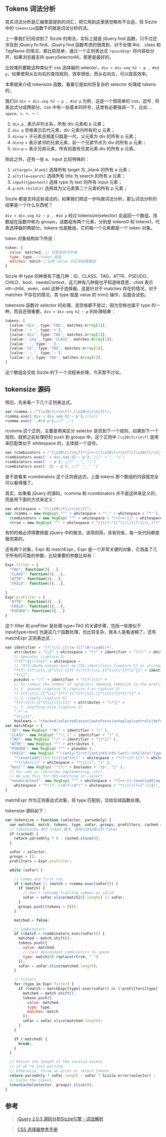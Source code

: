 ## Tokens 词法分析

其实词法分析是汇编里面提到的词汇，把它用到这里感觉略有不合适，但 Sizzle 中的 `tokensize`函数干的就是词法分析的活。

上一章我们已经讲到了 Sizzle 的用法，实际上就是 jQuery.find 函数，只不过还涉及到 jQuery.fn.find。jQuery.find 函数考虑的很周到，对于处理 #id、.class 和 TagName 的情况，都比较简单，通过一个正则表达式 `rquickExpr` 将内容给分开，如果浏览器支持 querySelectorAll，那更是最好的。

比较难的要数这种类似于 css 选择器的 selector，`div > div.seq h2 ~ p , #id p`，如果使用从左向右的查找规则，效率很低，而从右向左，可以提高效率。

本章就来介绍 tokensize 函数，看看它是如何将复杂的 selector 处理成 tokens 的。

我们以 `div > div.seq h2 ~ p , #id p` 为例，这是一个很简单的 css，逗号 , 将表达式分成两部分。css 中有一些基本的符号，这里有必要强调一下，比如 `,、space、>、+、～`：

1. `div,p` , 表示并列关系，所有 div 元素和 p 元素；
2. `div p` 空格表示后代元素，div 元素内所有的 p 元素；
3. `div>p` > 子元素且相差只能是一代，父元素为 div 的所有 p 元素；
4. `div+p` + 表示紧邻的兄弟元素，前一个兄弟节点为 div 的所有 p 元素；
5. `div~p` ~ 表示兄弟元素，所有前面有兄弟元素 div 的所有 p 元素。

除此之外，还有一些 a、input 比较特殊的：

1. `a[target=_blank]` 选择所有 target 为 _blank 的所有 a 元素；
2. `a[title=search]` 选择所有 title 为 search 的所有 a 元素；
3. `input[type=text]` 选择 type 为 text 的所有 input 元素；
4. `p:nth-child(2)` 选择其为父元素第二个元素的所有 p 元素；

Sizzle 都是支持这些语法的，如果我们把这一步叫做词法分析，那么词法分析的结果是一个什么东西呢？

`div > div.seq h2 ~ p , #id p` 经过 tokensize(selector) 会返回一个数组，改数组在函数中称为 groups，该数组有两个元素，分别是 tokens0 和 tokens1，代表选择器的两部分。tokens 也是数组，它的每一个元素都是一个 token 对象。

token 对象结构如下所说：

```javascript
token: {
  value: matched, // 匹配到的字符串
  type: type, //token 类型
  matches: match //去除 value 的正则结果数组
}
```

Sizzle 中 type 的种类有下面几种：ID、CLASS、TAG、ATTR、PSEUDO、CHILD、bool、needsContext，这几种有几种我也不知道啥意思，child 表示 nth-child、even、odd 这种子选择器。这是针对于 matches 存在的情况，对于 matches 不存在的情况，其 type 就是 value 的 trim() 操作，后面会谈到。

tokensize 函数对 selector 的处理，连空格都不放过，因为空格也属于 type 的一种，而且还很重要，`div > div.seq h2 ~ p` 的处理结果：

```javascript
tokens: [
  [value:'div', type:'TAG', matches:Array[1]],
  [value:' > ', type:'>'],
  [value:'div', type:'TAG', matches:Array[1]],
  [value:'.seq', type:'CLASS', matches:Array[1]],
  [value:' ', type:' '],
  [value:'h2', type:'TAG', matches:Array[1]],
  [value:' ~ ', type:'~'],
  [value:'p', type:'TAG', matches:Array[1]],
]
```

这个数组会交给 Sizzle 的下一个流程来处理，今天暂不讨论。

## tokensize 源码

照旧，先来看一下几个正则表达式。

```javascript
var rcomma = /^[\x20\t\r\n\f]*,[\x20\t\r\n\f]*/;
rcomma.exec('div > div.seq h2 ~ p');//null
rcomma.exec(' ,#id p');//[" ,"]
```

rcomma 这个正则，主要是用来区分 selector 是否到下一个规则，如果到下一个规则，就把之前处理好的 push 到 groups 中。这个正则中 `[\x20\t\r\n\f]` 是用来匹配类似于 whitespace 的，主体就一个逗号。

```javascript
var rcombinators = /^[\x20\t\r\n\f]*([>+~]|[\x20\t\r\n\f])[\x20\t\r\n\f]*/;
rcombinators.exec(' > div.seq h2 ~ p'); //[" > ", ">"]
rcombinators.exec(' ~ p'); //[" ~ ", "~"]
rcombinators.exec(' h2 ~ p'); //[" ", " "]
```

是不是看来 rcombinators 这个正则表达式，上面 tokens 那个数组的内容就完全可以看得懂了。

其实，如果看 jQuery 的源码，rcomma 和 rcombinators 并不是这样来定义的，而是用下面的方式来定义：

```javascript
var whitespace = "[\\x20\\t\\r\\n\\f]";
var rcomma = new RegExp( "^" + whitespace + "*," + whitespace + "*" ),
  rcombinators = new RegExp( "^" + whitespace + "*([>+~]|" + whitespace + ")" + whitespace + "*" ),
  rtrim = new RegExp( "^" + whitespace + "+|((?:^|[^\\\\])(?:\\\\.)*)" + whitespace + "+$", "g" ),
```

有的时候必须得要佩服 jQuery 中的做法，该简则简，该省则省，每一处代码都是极完美的。

还有两个对象，Expr 和 matchExpr，Expr 是一个非常关键的对象，它涵盖了几乎所有的可能的参数，比较重要的参数比如有：

```javascript
Expr.filter = {
  "TAG": function(){...},
  "CLASS": function(){...},
  "ATTR": function(){...},
  "CHILD": function(){...},
  ...
}
Expr.preFilter = {
  "ATTR": function(){...},
  "CHILD": function(){...},
  "PSEUDO": function(){...}
}
```

这个 filter 和 preFilter 是处理 type=TAG 的关键步骤，包括一些类似于 input[type=text] 也是这几个函数处理，也比较复杂，我本人是看迷糊了。还有 matchExpr 正则表达式：

```javascript
var identifier = "(?:\\\\.|[\\w-]|[^\0-\\xa0])+",
    attributes = "\\[" + whitespace + "*(" + identifier + ")(?:" + whitespace +
    // Operator (capture 2)
    "*([*^$|!~]?=)" + whitespace +
    // "Attribute values must be CSS identifiers [capture 5] or strings [capture 3 or capture 4]"
    "*(?:'((?:\\\\.|[^\\\\'])*)'|\"((?:\\\\.|[^\\\\\"])*)\"|(" + identifier + "))|)" + whitespace +
    "*\\]",
    pseudos = ":(" + identifier + ")(?:\\((" +
    // To reduce the number of selectors needing tokenize in the preFilter, prefer arguments:
    // 1. quoted (capture 3; capture 4 or capture 5)
    "('((?:\\\\.|[^\\\\'])*)'|\"((?:\\\\.|[^\\\\\"])*)\")|" +
    // 2. simple (capture 6)
    "((?:\\\\.|[^\\\\()[\\]]|" + attributes + ")*)|" +
    // 3. anything else (capture 2)
    ".*" +
    ")\\)|)",
    booleans = "checked|selected|async|autofocus|autoplay|controls|defer|disabled|hidden|ismap|loop|multiple|open|readonly|required|scoped";
var matchExpr = {
  "ID": new RegExp( "^#(" + identifier + ")" ),
  "CLASS": new RegExp( "^\\.(" + identifier + ")" ),
  "TAG": new RegExp( "^(" + identifier + "|[*])" ),
  "ATTR": new RegExp( "^" + attributes ),
  "PSEUDO": new RegExp( "^" + pseudos ),
  "CHILD": new RegExp( "^:(only|first|last|nth|nth-last)-(child|of-type)(?:\\(" + whitespace +
    "*(even|odd|(([+-]|)(\\d*)n|)" + whitespace + "*(?:([+-]|)" + whitespace +
    "*(\\d+)|))" + whitespace + "*\\)|)", "i" ),
  "bool": new RegExp( "^(?:" + booleans + ")$", "i" ),
  // For use in libraries implementing .is()
  // We use this for POS matching in `select`
  "needsContext": new RegExp( "^" + whitespace + "*[>+~]|:(even|odd|eq|gt|lt|nth|first|last)(?:\\(" +
    whitespace + "*((?:-\\d)?\\d*)" + whitespace + "*\\)|)(?=[^-]|$)", "i" )
}
```

matchExpr 作为正则表达式对象，将 type 匹配到，交给后续函数处理。

tokensize 源码如下：

```javascript
var tokensize = function (selector, parseOnly) {
  var matched, match, tokens, type, soFar, groups, preFilters, cached = tokenCache[selector + " "];
  // tokenCache 表示 token 缓冲，保持已经处理过的 token
  if (cached) {
    return parseOnly ? 0 : cached.slice(0);
  }

  soFar = selector;
  groups = [];
  preFilters = Expr.preFilter;

  while (soFar) {

    // Comma and first run
    if (!matched || (match = rcomma.exec(soFar))) {
      if (match) {
        // Don't consume trailing commas as valid
        soFar = soFar.slice(match[0].length) || soFar;
      }
      groups.push((tokens = []));
    }

    matched = false;

    // Combinators
    if ((match = rcombinators.exec(soFar))) {
      matched = match.shift();
      tokens.push({
        value: matched,
        // Cast descendant combinators to space
        type: match[0].replace(rtrim, " ")
      });
      soFar = soFar.slice(matched.length);
    }

    // Filters
    for (type in Expr.filter) {
      if ((match = matchExpr[type].exec(soFar)) && (!preFilters[type] || (match = preFilters[type](match)))) {
        matched = match.shift();
        tokens.push({
          value: matched,
          type: type,
          matches: match
        });
        soFar = soFar.slice(matched.length);
      }
    }

    if (!matched) {
      break;
    }
  }

  // Return the length of the invalid excess
  // if we're just parsing
  // Otherwise, throw an error or return tokens
  return parseOnly ? soFar.length : soFar ? Sizzle.error(selector) :
  // Cache the tokens
  tokenCache(selector, groups).slice(0);
}
```

## 参考

>[jQuery 2.0.3 源码分析Sizzle引擎 - 词法解析](http://www.cnblogs.com/aaronjs/p/3300797.html)

>[CSS 选择器参考手册](http://www.w3school.com.cn/cssref/css_selectors.asp)